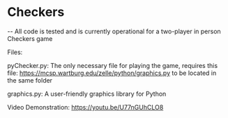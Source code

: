 # Checkers

-- All code is tested and is currently operational for a two-player in person Checkers game

Files:

pyChecker.py: The only necessary file for playing the game, requires this file: <https://mcsp.wartburg.edu/zelle/python/graphics.py> to be located in the same folder

graphics.py: A user-friendly graphics library for Python

Video Demonstration: https://youtu.be/U77nGUhCLO8
